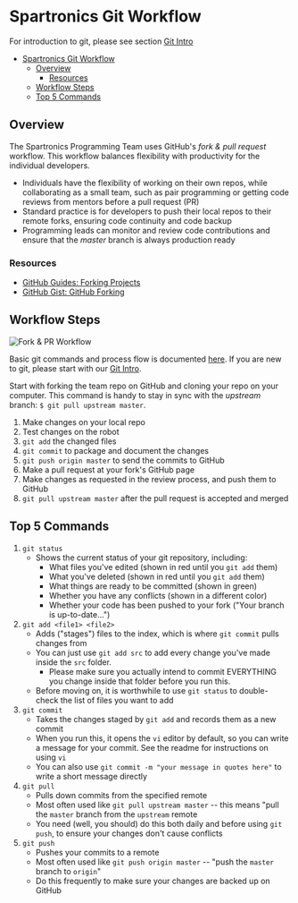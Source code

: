 # Spartronics Git Workflow

For introduction to git, please see section [Git Intro](../git_intro/README.md)

<!-- TOC -->

- [Spartronics Git Workflow](#spartronics-git-workflow)
    - [Overview](#overview)
        - [Resources](#resources)
    - [Workflow Steps](#workflow-steps)
    - [Top 5 Commands](#top-5-commands)

<!-- /TOC -->

## Overview
The Spartronics Programming Team uses GitHub's _fork & pull request_ workflow.
This workflow balances flexibility with productivity for the individual developers.
- Individuals have the flexibility of working on their own repos, while
  collaborating as a small team, such as pair programming or getting code
  reviews from mentors before a pull request (PR)
- Standard practice is for developers to push their local repos to their
  remote forks, ensuring code continuity and code backup
- Programming leads can monitor and review code contributions and ensure
  that the _master_ branch is always production ready

### Resources
- [GitHub Guides: Forking Projects](https://guides.github.com/activities/forking/)
- [GitHub Gist: GitHub Forking](https://gist.github.com/Chaser324/ce0505fbed06b947d962)

## Workflow Steps
![Fork & PR Workflow](../git_intro/images/repos.png)

Basic git commands and process flow is documented [here](../git_intro/git_fundamentals.md#git-fork).
If you are new to git, please start with our [Git Intro](../git_intro/README.md).

Start with forking the team repo on GitHub and cloning your repo on your computer.
This command is handy to stay in sync with the _upstream_ branch:
`$ git pull upstream master`.

1. Make changes on your local repo
2. Test changes on the robot
3. `git add` the changed files
4. `git commit` to package and document the changes
5. `git push origin master` to send the commits to GitHub
6. Make a pull request at your fork's GitHub page
7. Make changes as requested in the review process, and push them to GitHub
8. `git pull upstream master` after the pull request is accepted and merged

## Top 5 Commands
1. `git status`
    - Shows the current status of your git repository, including:
        - What files you've edited (shown in red until you `git add` them)
        - What you've deleted (shown in red until you `git add` them)
        - What things are ready to be committed (shown in green)
        - Whether you have any conflicts (shown in a different color)
        - Whether your code has been pushed to your fork ("Your branch is up-to-date...")
2. `git add <file1> <file2>`
    - Adds ("stages") files to the index, which is where `git commit` pulls
        changes from
    - You can just use `git add src` to add every change you've made inside the
        `src` folder.
        - Please make sure you actually intend to commit EVERYTHING you change
            inside that folder before you run this.
    - Before moving on, it is worthwhile to use `git status` to double-check the
        list of files you want to add
3. `git commit`
    - Takes the changes staged by `git add` and records them as a new commit
    - When you run this, it opens the `vi` editor by default, so you can write a
        message for your commit. See the readme for instructions on using `vi`
    - You can also use `git commit -m "your message in quotes here"` to write a
        short message directly
4. `git pull`
    - Pulls down commits from the specified remote
    - Most often used like `git pull upstream master` -- this means "pull the
        `master` branch from the `upstream` remote
    - You need (well, you should) do this both daily and before using
        `git push`, to ensure your changes don't cause conflicts
5. `git push`
    - Pushes your commits to a remote
    - Most often used like `git push origin master` -- "push the `master`
        branch to `origin`"
    - Do this frequently to make sure your changes are backed up on GitHub
